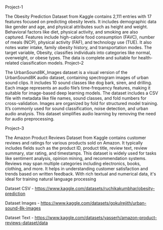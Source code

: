 Project-1 
 
The Obesity Prediction Dataset from Kaggle contains 2,111 entries with 17 features focused on 
predicting obesity levels. It includes demographic data like gender and age, and physical attributes such 
as height and weight. Behavioral factors like diet, physical activity, and smoking are also captured. 
Features include high-calorie food consumption (FAVC), number of meals (NCP), physical activity 
(FAF), and technology use (TUE). It also notes water intake, family obesity history, and transportation 
modes. The target variable, Obesity, classifies individuals into categories like normal, overweight, or 
obese types. The data is complete and suitable for health-related classification models. 
Project–2 
 
The UrbanSound8K_Images dataset is a visual version of the UrbanSound8K audio dataset, containing 
spectrogram images of urban sound clips. It includes 10 sound classes like dog bark, siren, and drilling. 
Each image represents an audio file’s time-frequency features, making it suitable for image-based deep 
learning models. The dataset includes a CSV file with metadata like file names, sound classes, and fold 
numbers for cross-validation. Images are organized by fold for structured model training. It’s commonly 
used for sound classification, noise detection, and urban audio analysis. This dataset simplifies audio 
learning by removing the need for audio preprocessing. 
 
Project–3 
 
The Amazon Product Reviews Dataset from Kaggle contains customer reviews and ratings for various 
products sold on Amazon. It typically includes fields such as the product ID, product title, review text, 
review summary, star rating, and timestamps. This dataset is widely used for tasks like sentiment analysis, 
opinion mining, and recommendation systems. Reviews may span multiple categories including 
electronics, books, clothing, and more. It helps in understanding customer satisfaction and trends based 
on written feedback. With rich textual and numerical data, it's ideal for training natural language 
processing

Dataset CSV - https://www.kaggle.com/datasets/ruchikakumbhar/obesity-prediction

Dataset Images - https://www.kaggle.com/datasets/gokulrejith/urban-sound-8k-images

Dataset Text - https://www.kaggle.com/datasets/yasserh/amazon-product-reviews-dataset/data
